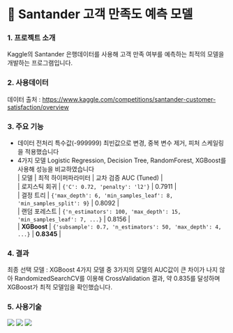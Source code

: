 # 🏦 Santander 고객 만족도 예측 모델

### 1. 프로젝트 소개
Kaggle의 Santander 은행데이터를 사용해 고객 만족 여부를 예측하는 최적의 모델을 개발하는 프로그램입니다.

### 2. 사용데이터 
데이터 출처 : https://www.kaggle.com/competitions/santander-customer-satisfaction/overview 

### 3. 주요 기능
- 데이터 전처리
  특수값(-999999) 최빈값으로 변경, 중복 변수 제거, 피처 스케일링을 적용했습니다
- 4가지 모델
  Logistic Regression, Decision Tree, RandomForest, XGBoost를 사용해 성능을 비교하였습니다<br>
| 모델         | 최적 하이퍼파라미터              | 교차 검증 AUC (Tuned) |<br>
| 로지스틱 회귀 | `{'C': 0.72, 'penalty': 'l2'}` | 0.7911 |<br>
| 결정 트리 | `{'max_depth': 6, 'min_samples_leaf': 8, 'min_samples_split': 9}` | 0.8092 |<br>
| 랜덤 포레스트 | `{'n_estimators': 100, 'max_depth': 15, 'min_samples_leaf': 7, ...}` | 0.8156 |<br>
| **XGBoost** | `{'subsample': 0.7, 'n_estimators': 50, 'max_depth': 4, ...}` | **0.8345** |

### 4. 결과 
  최종 선택 모델 : XGBoost
  4가지 모델 중 3가지의 모델의 AUC값이 큰 차이가 나지 않아 RandomizedSearchCV를 이용해 CrossValidation 결과, 약 0.835를 달성하며 XGBoost가 최적 모델임을 확인했습니다.

### 5. 사용기술

<p align="left">

<img src="https://img.shields.io/badge/Python-3776AB?style=for-the-badge&logo=python&logoColor=white" />

<img src = "https://img.shields.io/badge/scikit--learn-F7931E?style=for-the-badge&logo=scikit-learn&logoColor=white" />

<img src = "https://img.shields.io/badge/XGBoost-0063A1?style=for-the-badge&logo=xgboost&logoColor=white" />
</p>

